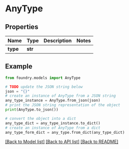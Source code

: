 # AnyType

## Properties

Name | Type | Description | Notes
------------ | ------------- | ------------- | -------------
**type** | **str** |  |

## Example

```python
from foundry.models import AnyType

# TODO update the JSON string below
json = "{}"
# create an instance of AnyType from a JSON string
any_type_instance = AnyType.from_json(json)
# print the JSON string representation of the object
print(AnyType.to_json())

# convert the object into a dict
any_type_dict = any_type_instance.to_dict()
# create an instance of AnyType from a dict
any_type_form_dict = any_type.from_dict(any_type_dict)
```

[\[Back to Model list\]](../README.md#documentation-for-models) [\[Back to API list\]](../README.md#documentation-for-api-endpoints) [\[Back to README\]](../README.md)
